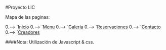 #Proyecto LIC

Mapa de las paginas:

0.--> ´[Inicio](https://github.com/wilfrey/Proyecto-LIC/blob/master/index.html)
0.--> ´[Menu](https://github.com/wilfrey/Proyecto-LIC/blob/master/menu.html)
0.--> ´[Galeria](https://github.com/wilfrey/Proyecto-LIC/blob/master/galer%C3%ADa.html)
0.--> ´[Reservaciones](https://github.com/wilfrey/Proyecto-LIC/blob/master/reserva.htmll)
0.--> ´[Contacto](https://github.com/wilfrey/Proyecto-LIC/blob/master/contacto.html)
0.--> ´[Creadores](https://github.com/wilfrey/Proyecto-LIC/blob/master/creadores.html)



####Nota:
Utilización de Javascript & css.
